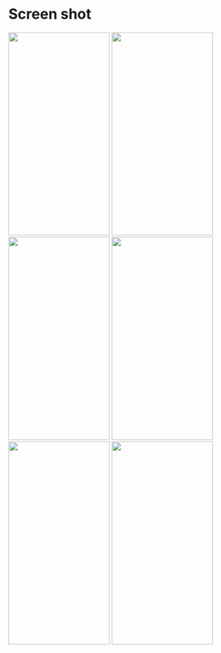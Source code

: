 # Screen shot

<img src = "https://user-images.githubusercontent.com/53982895/131723988-c0349fca-6c2e-4700-8440-16ea2cc3514f.png" width = "200" height = "400"> <img src = "https://user-images.githubusercontent.com/53982895/131724230-bb6790b9-811d-47c2-9dd1-b38d07c56182.png" width = "200" height = "400">
<img src = "https://user-images.githubusercontent.com/53982895/131724307-b60e75d8-4d03-47a8-ab20-732ecd027a55.png" width = "200" height = "400"> <img src = "https://user-images.githubusercontent.com/53982895/131724363-f97f9377-3170-4452-8400-e10fb0110ad9.png" width = "200" height = "400">
<img src = "https://user-images.githubusercontent.com/53982895/131724428-a6b554d4-10e0-4017-aaec-fcdc5d2bfeea.png" width = "200" height = "400"> <img src = "https://user-images.githubusercontent.com/53982895/131724453-2ba2102d-f4a0-45b0-bf76-0b3e6f050287.png" width = "200" height = "400">
